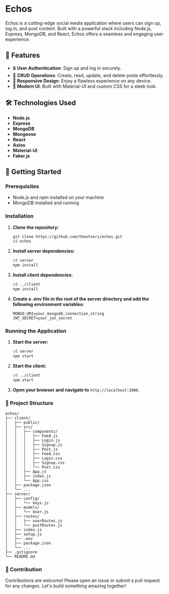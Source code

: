 # Echos

Echos is a cutting-edge social media application where users can sign up, log in, and post content. Built with a powerful stack including Node.js, Express, MongoDB, and React, Echos offers a seamless and engaging user experience.

## 🚀 Features

- 🔒 **User Authentication**: Sign up and log in securely.
- 📝 **CRUD Operations**: Create, read, update, and delete posts effortlessly.
- 📱 **Responsive Design**: Enjoy a flawless experience on any device.
- 🎨 **Modern UI**: Built with Material-UI and custom CSS for a sleek look.

## 🛠️ Technologies Used

- **Node.js**
- **Express**
- **MongoDB**
- **Mongoose**
- **React**
- **Axios**
- **Material-UI**
- **Faker.js**

## 🏁 Getting Started

### Prerequisites

- Node.js and npm installed on your machine
- MongoDB installed and running

### Installation

1. **Clone the repository:**

    ```sh
    git clone https://github.com/theotsori/echos.git
    cd echos
    ```

2. **Install server dependencies:**

    ```sh
    cd server
    npm install
    ```

3. **Install client dependencies:**

    ```sh
    cd ../client
    npm install
    ```

4. **Create a .env file in the root of the server directory and add the following environment variables:**

    ```
    MONGO_URI=your_mongodb_connection_string
    JWT_SECRET=your_jwt_secret
    ```

### Running the Application

1. **Start the server:**

    ```sh
    cd server
    npm start
    ```

2. **Start the client:**

    ```sh
    cd ../client
    npm start
    ```

3. **Open your browser and navigate to** `http://localhost:3000`.

### 📂 Project Structure

```
echos/
├── client/
│   ├── public/
│   ├── src/
│   │   ├── components/
│   │   │   ├── Feed.js
│   │   │   ├── Login.js
│   │   │   ├── Signup.js
│   │   │   ├── Post.js
│   │   │   ├── Feed.css
│   │   │   ├── Login.css
│   │   │   ├── Signup.css
│   │   │   └── Post.css
│   │   ├── App.js
│   │   ├── index.js
│   │   └── App.css
│   ├── package.json
│   └── ...
├── server/
│   ├── config/
│   │   └── keys.js
│   ├── models/
│   │   └── User.js
│   ├── routes/
│   │   ├── userRoutes.js
│   │   └── postRoutes.js
│   ├── index.js
│   ├── setup.js
│   ├── .env
│   ├── package.json
│   └── ...
├── .gitignore
└── README.md
```

### 🤝 Contribution

Contributions are welcome! Please open an issue or submit a pull request for any changes. Let's build something amazing together!
```/echos.git
```